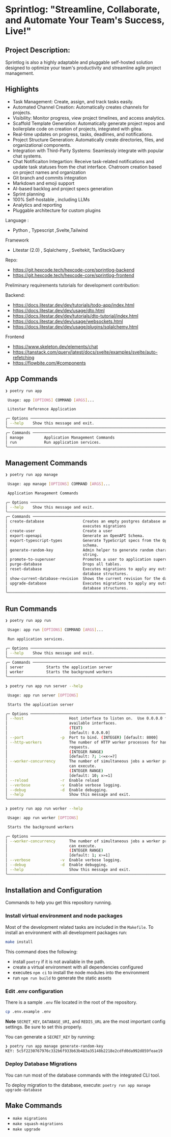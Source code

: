 # Sprintlog: "Streamline, Collaborate, and Automate Your Team's Success, Live!"

## **Project Description:**

Sprintlog is also a highly adaptable and pluggable self-hosted solution designed to optimize your team's productivity and streamline agile project management.

## **Highlights**

- Task Management: Create, assign, and track tasks easily.
- Automated Channel Creation: Automatically creates channels for projects.
- Visibility: Monitor progress, view project timelines, and access analytics.
- Scaffold Template Generation: Automatically generate project repos and boilerplate code on creation of projects, integrated with gitea.
- Real-time updates on progress, tasks, deadlines, and notifications.
- Project Structure Generation: Automatically create directories, files, and organizational components.
- Integration with Third-Party Systems: Seamlessly integrate with popular chat systems.
- Chat Notificaiton Integartion: Receive task-related notifications and update task statuses from the chat interface. Chatroom creation based on project names and organization
- Git branch and commits integration
- Markdown and emoji support
- AI-based backlog and project specs generation
- Sprint planning
- 100% Self-hostable , including LLMs
- Analytics and reporting
- Pluggable architecture for custom plugins

Language :

- Python , Typescript ,Svelte,Tailwind

Framework

- Litestar (2.0) , Sqlalchemy , Sveltekit, TanStackQuery

Repo:

- <https://git.hexcode.tech/hexcode-core/sprintlog-backend>
- <https://git.hexcode.tech/hexcode-core/sprintlog-frontend>

Preliminary requirements tutorials for development contribution:

Backend:

- <https://docs.litestar.dev/dev/tutorials/todo-app/index.html>
- <https://docs.litestar.dev/dev/usage/dto.html>
- <https://docs.litestar.dev/dev/tutorials/dto-tutorial/index.html>
- <https://docs.litestar.dev/dev/usage/websockets.html>
- <https://docs.litestar.dev/dev/usage/plugins/sqlalchemy.html>

Frontend

- <https://www.skeleton.dev/elements/chat>
- <https://tanstack.com/query/latest/docs/svelte/examples/svelte/auto-refetching>
- <https://flowbite.com/#components>

## App Commands

```bash
❯ poetry run app

 Usage: app [OPTIONS] COMMAND [ARGS]...

 Litestar Reference Application

╭─ Options ────────────────────────────────────────────────────────────────────╮
│ --help    Show this message and exit.                                        │
╰──────────────────────────────────────────────────────────────────────────────╯
╭─ Commands ───────────────────────────────────────────────────────────────────╮
│ manage         Application Management Commands                               │
│ run            Run application services.                                     │
╰──────────────────────────────────────────────────────────────────────────────╯


```

## Management Commands

```bash
❯ poetry run app manage

 Usage: app manage [OPTIONS] COMMAND [ARGS]...

 Application Management Commands

╭─ Options ────────────────────────────────────────────────────────────────────╮
│ --help    Show this message and exit.                                        │
╰──────────────────────────────────────────────────────────────────────────────╯
╭─ Commands ───────────────────────────────────────────────────────────────────╮
│ create-database                 Creates an empty postgres database and       │
│                                 executes migrations                          │
│ create-user                     Create a user                                │
│ export-openapi                  Generate an OpenAPI Schema.                  │
│ export-typescript-types         Generate TypeScript specs from the OpenAPI   │
│                                 schema.                                      │
│ generate-random-key             Admin helper to generate random character    │
│                                 string.                                      │
│ promote-to-superuser            Promotes a user to application superuser     │
│ purge-database                  Drops all tables.                            │
│ reset-database                  Executes migrations to apply any outstanding │
│                                 database structures.                         │
│ show-current-database-revision  Shows the current revision for the database. │
│ upgrade-database                Executes migrations to apply any outstanding │
│                                 database structures.                         │
╰──────────────────────────────────────────────────────────────────────────────╯

```

## Run Commands

```bash
❯ poetry run app run

 Usage: app run [OPTIONS] COMMAND [ARGS]...

 Run application services.

╭─ Options ────────────────────────────────────────────────────────────────────╮
│ --help    Show this message and exit.                                        │
╰──────────────────────────────────────────────────────────────────────────────╯
╭─ Commands ───────────────────────────────────────────────────────────────────╮
│ server          Starts the application server                                │
│ worker          Starts the background workers                                │
╰──────────────────────────────────────────────────────────────────────────────╯

```

```bash
❯ poetry run app run server --help

 Usage: app run server [OPTIONS]

 Starts the application server

╭─ Options ────────────────────────────────────────────────────────────────────╮
│ --host                    Host interface to listen on.  Use 0.0.0.0 for all  │
│                           available interfaces.                              │
│                           (TEXT)                                             │
│                           [default: 0.0.0.0]                                 │
│ --port                -p  Port to bind. (INTEGER) [default: 8000]            │
│ --http-workers            The number of HTTP worker processes for handling   │
│                           requests.                                          │
│                           (INTEGER RANGE)                                    │
│                           [default: 7; 1<=x<=7]                              │
│ --worker-concurrency      The number of simultaneous jobs a worker process   │
│                           can execute.                                       │
│                           (INTEGER RANGE)                                    │
│                           [default: 10; x>=1]                                │
│ --reload              -r  Enable reload                                      │
│ --verbose             -v  Enable verbose logging.                            │
│ --debug               -d  Enable debugging.                                  │
│ --help                    Show this message and exit.                        │
╰──────────────────────────────────────────────────────────────────────────────╯
```

```bash
❯ poetry run app run worker --help

 Usage: app run worker [OPTIONS]

 Starts the background workers

╭─ Options ────────────────────────────────────────────────────────────────────╮
│ --worker-concurrency      The number of simultaneous jobs a worker process   │
│                           can execute.                                       │
│                           (INTEGER RANGE)                                    │
│                           [default: 1; x>=1]                                 │
│ --verbose             -v  Enable verbose logging.                            │
│ --debug               -d  Enable debugging.                                  │
│ --help                    Show this message and exit.                        │
╰──────────────────────────────────────────────────────────────────────────────╯
```

## Installation and Configuration

Commands to help you get this repository running.

### Install virtual environment and node packages

Most of the development related tasks are included in the `Makefile`. To install an environment with all development packages run:

```bash
make install
```

This command does the following:

- install `poetry` if it is not available in the path.
- create a virtual environment with all dependencies configured
- executes `npm ci` to install the node modules into the environment
- run `npm run build` to generate the static assets

### Edit .env configuration

There is a sample `.env` file located in the root of the repository.

```bash
cp .env.example .env
```

**Note** `SECRET_KEY`, `DATABASE_URI`, and `REDIS_URL` are the most important config settings. Be sure to set this properly.

You can generate a `SECRET_KEY` by running:

```bash
❯ poetry run app manage generate-random-key
KEY: 5c5f2230767976c332b6f933b63b483a35148b2218e2cdfd0da992d859feae19
```

### Deploy Database Migrations

You can run most of the database commands with the integrated CLI tool.

To deploy migration to the database, execute:
`poetry run app manage upgrade-database`

## Make Commands

- `make migrations`
- `make squash-migrations`
- `make upgrade`
